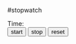 #stopwatch

<!doctype html>
<html lang="en">
<head>
	<meta charset="UTF-8">
	<title>Stopwatch</title>
	<script src="C:/Users/edisontoh/Desktop/New folder/2.js"></script>
</head>
<body onload="show();">
	<div>Time: <span id="time"></span></div>
	<input type="button" value="start" onclick="start();">
	<input type="button" value="stop" onclick="stop();">
	<input type="button" value="reset" onclick="reset()">
</body>
</html>
